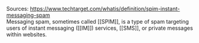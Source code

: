 Sources:
https://www.techtarget.com/whatis/definition/spim-instant-messaging-spam
\
Messaging spam, sometimes called [[SPIM]], is a type of spam targeting users of instant messaging ([[IM]]) services, [[SMS]], or private messages within websites.
